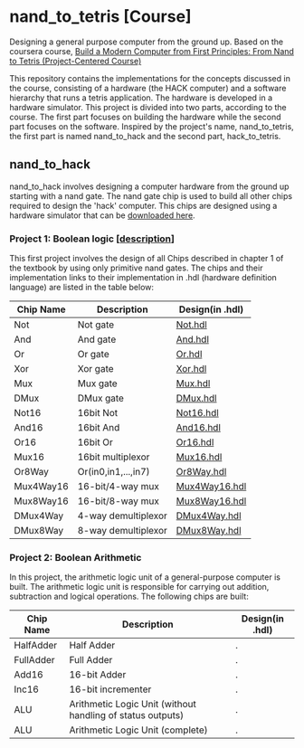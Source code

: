 # nand_to_tetris [Course]
Designing a general purpose computer from the ground up. Based on the coursera course, [Build a Modern Computer from First Principles: From Nand to Tetris (Project-Centered Course)](https://www.coursera.org/learn/build-a-computer/home/welcome)

This repository contains the implementations for the concepts discussed in the course, consisting of a hardware (the HACK computer) and a software hierarchy that runs a tetris application. The hardware is developed in a hardware simulator. This project is divided into two parts, according to the course. The first part focuses on building the hardware while the second part focuses on the software. Inspired by the project's name, nand_to_tetris, the first part is named nand_to_hack and the second part, hack_to_tetris.

## nand_to_hack
nand_to_hack involves designing a computer hardware from the ground up starting with a nand gate. The nand gate chip is used to build all other chips required to design the 'hack' computer. This chips are designed using a hardware simulator that can be [downloaded here](https://www.nand2tetris.org/software).
### Project 1: Boolean logic [[description](https://www.nand2tetris.org/project01)]
This first project involves the design of all Chips described in chapter 1 of the textbook by using only primitive nand gates. The chips and their implementation links to their implementation in .hdl (hardware definition language) are listed in the table below:

Chip Name | Description| Design(in .hdl) 
--- | --- | --- 
Not | Not gate | [Not.hdl](https://github.com/ldfrancis/nand_to_tetris/blob/main/nand_to_hack/boolean_logic/Not.hdl)
And | And gate | [And.hdl](https://github.com/ldfrancis/nand_to_tetris/blob/main/nand_to_hack/boolean_logic/And.hdl) 
Or | Or gate | [Or.hdl](https://github.com/ldfrancis/nand_to_tetris/blob/main/nand_to_hack/boolean_logic/Or.hdl) 
Xor | Xor gate | [Xor.hdl](https://github.com/ldfrancis/nand_to_tetris/blob/main/nand_to_hack/boolean_logic/Xor.hdl) 
Mux | Mux gate | [Mux.hdl](https://github.com/ldfrancis/nand_to_tetris/blob/main/nand_to_hack/boolean_logic/Mux.hdl)  
DMux | DMux gate | [DMux.hdl](https://github.com/ldfrancis/nand_to_tetris/blob/main/nand_to_hack/boolean_logic/DMux.hdl)  
Not16 | 16bit Not | [Not16.hdl](https://github.com/ldfrancis/nand_to_tetris/blob/main/nand_to_hack/boolean_logic/Not16.hdl)  
And16 | 16bit And | [And16.hdl](https://github.com/ldfrancis/nand_to_tetris/blob/main/nand_to_hack/boolean_logic/And16.hdl)  
Or16 | 16bit Or | [Or16.hdl](https://github.com/ldfrancis/nand_to_tetris/blob/main/nand_to_hack/boolean_logic/Or16.hdl) 
Mux16 | 16bit multiplexor | [Mux16.hdl](https://github.com/ldfrancis/nand_to_tetris/blob/main/nand_to_hack/boolean_logic/Mux16.hdl)  
Or8Way | Or(in0,in1,...,in7) | [Or8Way.hdl](https://github.com/ldfrancis/nand_to_tetris/blob/main/nand_to_hack/boolean_logic/Or8Way.hdl)  
Mux4Way16 | 16-bit/4-way mux | [Mux4Way16.hdl](https://github.com/ldfrancis/nand_to_tetris/blob/main/nand_to_hack/boolean_logic/Mux4Way16.hdl)  
Mux8Way16 |16-bit/8-way mux | [Mux8Way16.hdl](https://github.com/ldfrancis/nand_to_tetris/blob/main/nand_to_hack/boolean_logic/Mux8Way16.hdl)  
DMux4Way | 4-way demultiplexor | [DMux4Way.hdl](https://github.com/ldfrancis/nand_to_tetris/blob/main/nand_to_hack/boolean_logic/DMux4Way.hdl)  
DMux8Way | 8-way demultiplexor | [DMux8Way.hdl](https://github.com/ldfrancis/nand_to_tetris/blob/main/nand_to_hack/boolean_logic/DMux8Way.hdl)  

### Project 2: Boolean Arithmetic
In this project, the arithmetic logic unit of a general-purpose computer is built. The arithmetic logic unit is responsible for carrying out addition, subtraction and logical operations. The following chips are built:

Chip Name | Description| Design(in .hdl) 
--- | --- | --- 
HalfAdder | Half Adder | .
FullAdder | Full Adder | .
Add16 | 16-bit Adder | .
Inc16 | 16-bit incrementer | .
ALU | Arithmetic Logic Unit (without handling of status outputs) | .
ALU | Arithmetic Logic Unit (complete) | .